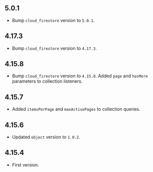 ## 5.0.1

* Bump `cloud_firestore` version to `5.0.1`.

## 4.17.3

* Bump `cloud_firestore` version to `4.17.3`.

## 4.15.8

* Bump `cloud_firestore` version to `4.15.8`. Added `page` and `hasMore` parameters to collection listeners.

## 4.15.7

* Added `itemsPerPage` and `maxActivePages` to collection queries.

## 4.15.6

* Updated `object` version to `1.0.2`.

## 4.15.4

* First version.
